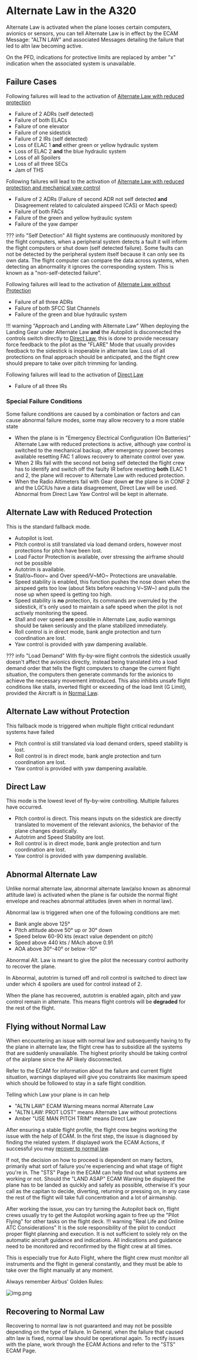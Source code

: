 # Alternate Law in the A320

Alternate Law is activated when the plane looses certain computers, avionics or sensors, you can tell Alternate Law is in effect by the ECAM Message: "ALTN LAW" and associated Messages detailing the failure that led to altn law becoming active.

On the PFD, indications for protective limits are replaced by amber "x" indication when the associated system is unavailable.

## Failure Cases

Following failures will lead to the activation of [Alternate Law with reduced protection](#Alternate-Law-with-Reduced-Protection)

- Failure of 2 ADRs (self detected)
- Failure of both ELACs
- Failure of one elevator
- Failure of one sidestick
- Failure of 2 IRs (self detected)
- Loss of ELAC 1 **and** either green or yellow hydraulic system 
- Loss of ELAC 2 **and** the blue hydraulic system
- Loss of all Spoilers
- Loss of all three SECs
- Jam of THS

Following failures will lead to the activation of [Alternate Law with reduced protection and mechanical yaw control](#Alternate-Law-with-Reduced-Protection)

- Failure of 2 ADRs (Failure of second ADR not self detected **and** Disagreement related to calculated airspeed (CAS) or Mach speed)
- Failure of both FACs
- Failure of the green and yellow hydraulic system
- Failure of the yaw damper

??? info "Self Detection"
    All flight systems are continuously monitored by the flight computers, when a peripheral system detects a fault it will inform the flight computers or shut down (self detected failure). 
    Some faults can not be detected by the peripheral system itself because it can only see its own data. 
    The flight computer can compare the data across systems, when detecting an abnormality it ignores the corresponding system. This is known as a "non-self-detected failure".     

Following failures will lead to the activation of [Alternate Law without Protection](#Alternate-Law-without-Protection)

- Failure of all three ADRs
- Failure of both SFCC Slat Channels 
- Failure of the green and blue hydraulic system

!!! warning "Approach and Landing with Alternate Law"
    When deploying the Landing Gear under Alternate Law **and** the Autopilot is disconnected
    the controls switch directly to [Direct Law](#Direct-Law), this is done to provide necessary force feedback to the pilot as the "FLARE" Mode that usually provides feedback to the sidestick is inoperable in alternate law.
    Loss of all protections on final approach should be anticipated, and the flight crew should prepare to take over pitch trimming for landing.  

Following failures will lead to the activation of [Direct Law](#Direct-Law)
- Failure of all three IRs

### Special Failure Conditions
Some failure conditions are caused by a combination or factors and can cause abnormal failure modes, some may allow recovery to a more stable state

- When the plane is in "Emergency Electrical Configuration (On Batteries)" Alternate Law with reduced protections is active, although yaw control is switched to the mechanical backup, after emergency power becomes available resetting FAC 1 allows recovery to alternate control over yaw.
- When 2 IRs fail with the second not being self detected the flight crew has to identify and switch off the faulty IR before resetting **both** ELAC 1 and 2, the plane will recover to Alternate Law with reduced protection.
- When the Radio Altimeters fail with Gear down **or** the plane is in CONF 2 and the LGCIUs have a data disagreement, Direct Law will be used. Abnormal from Direct Law Yaw Control will be kept in alternate.


## Alternate Law with Reduced Protection
This is the standard fallback mode.

- Autopilot is lost.
- Pitch control is still translated via load demand orders, however most protections for pitch have been lost.
- Load Factor Protection is available, over stressing the airframe should not be possible
- Autotrim is available.
- Stall/&alpha;~floor~ and Over speed/V~MO~ Protections are unavailable.
- Speed stability is enabled, this function pushes the nose down when the airspeed gets too low (about 5kts before reaching V~SW~) and pulls the nose up when speed is getting too high.
- Speed stability is **no** protection, its commands are overruled by the sidestick, it's only used to maintain a safe speed when the pilot is not actively monitoring the speed.
- Stall and over speed **are** possible in Alternate Law, audio warnings should be taken seriously and the plane stabilized immediately.
- Roll control is in direct mode, bank angle protection and turn coordination are lost.
- Yaw control is provided with yaw dampening available.

??? info "Load Demand"
    With fly-by-wire flight controls the sidestick usually doesn't affect the avionics directly, instead being translated into a load demand order that tells the flight computers to change the current flight situation, the computers then generate commands for the avionics to achieve the necessary movement introduced.
    This also inhibits unsafe flight conditions like stalls, inverted flight or exceeding of the load limit (G Limit), provided the Aircraft is in [Normal Law](overview.md).

## Alternate Law without Protection
This fallback mode is triggered when multiple flight critical redundant systems have failed

- Pitch control is still translated via load demand orders, speed stability is lost. 
- Roll control is in direct mode, bank angle protection and turn coordination are lost.
- Yaw control is provided with yaw dampening available.

## Direct Law
This mode is the lowest level of fly-by-wire controlling. Multiple failures have occurred.

- Pitch control is direct. This means inputs on the sidestick are directly translated to movement of the relevant avionics, the behavior of the plane changes drastically.
- Autotrim and Speed Stability are lost.
- Roll control is in direct mode, bank angle protection and turn coordination are lost.
- Yaw control is provided with yaw dampening available.


## Abnormal Alternate Law
Unlike normal alternate law, abnormal alternate law(also known as abnormal attitude law) is activated when the plane is far outside the normal flight envelope and reaches abnormal attitudes (even when in normal law).

Abnormal law is triggered when one of the following conditions are met:
- Bank angle above 125°
- Pitch attitude above 50° up or 30° down
- Speed below 60-90 kts (exact value dependent on pitch)
- Speed above 440 kts / MAch above 0.91
- AOA above 30°-40° or below -10°

Abnormal Alt. Law is meant to give the pilot the necessary control authority to recover the plane.

In Abnormal, autotrim is turned off and roll control is switched to direct law under which 4 spoilers are used for control instead of 2.

When the plane has recovered, autotrim is enabled again, pitch and yaw control remain in alternate. This means flight controls will be **degraded** for the rest of the flight.

## Flying without Normal Law
When encountering an issue with normal law and subsequently having to fly the plane in alternate law, the flight crew has
to subsidize all the systems that are suddenly unavailable. The highest priority should be taking control of the airplane since the AP
likely disconnected.

Refer to the ECAM for information about the failure and current flight situation, warnings displayed will give you constraints like maximum speed which should be followed to stay
in a safe flight condition.

Telling which Law your plane is in can help
- "ALTN LAW" ECAM Warning means normal Alternate Law
- "ALTN LAW: PROT LOST" means Alternate Law without protections
- Amber "USE MAN PITCH TRIM" means Direct Law

After ensuring a stable flight profile, the flight crew begins working the issue with the help of ECAM. In the first step, the issue is
diagnosed by finding the related system. If displayed work the ECAM Actions, if successful you may [recover to normal law](Recovering-to-Normal-Law).

If not, the decision on how to proceed is dependent on many factors, primarily what sort of failure you're experiencing and what stage of flight you're in. The "STS" Page in the ECAM can help find out what systems are working or not.
Should the "LAND ASAP" ECAM Warning be displayed the plane has to be landed as quickly and safely as possible, otherwise it's your call as the capitan to decide,
diverting, returning or pressing on, in any case the rest of the flight will take full concentration and a lot of airmanship.

After working the issue, you can try turning the Autopilot back on, flight crews usually try to get the Autopilot working again to free up the "Pilot Flying" for other tasks on the flight deck.
!!! warning "Real Life and Online ATC Considerations"
    It is the sole responsibility of the pilot to conduct proper flight planning and execution. It is not sufficient 
    to solely rely on the automatic aircraft guidance and indications. All indications and guidance need to be 
    monitored and reconfirmed by the flight crew at all times.<p/> 
    This is especially true for Auto Flight, where the flight crew must monitor all instruments and the flight in
    general constantly, and they must be able to take over the flight manually at any moment.<p/>
    Always remember Airbus' Golden Rules:<p/>
    ![img.png](../../assets/advanced-guides/vnav/goldenrules.png)

## Recovering to Normal Law
Recovering to normal law is not guaranteed and may not be possible depending on the type of failure.
In General, when the failure that caused altn law is fixed, normal law should be operational again. 
To rectify issues with the plane, work through the ECAM Actions and refer to the "STS" ECAM Page. 